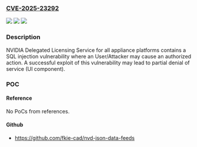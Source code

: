 ### [CVE-2025-23292](https://cve.mitre.org/cgi-bin/cvename.cgi?name=CVE-2025-23292)
![](https://img.shields.io/static/v1?label=Product&message=DLS%20component%20of%20NVIDIA%20License%20System&color=blue)
![](https://img.shields.io/static/v1?label=Version&message=All%20versions%20prior%20to%20v3.5.1%20and%20v3.1.7%20&color=brightgreen)
![](https://img.shields.io/static/v1?label=Vulnerability&message=CWE-943%20Improper%20Neutralization%20of%20Special%20Elements%20in%20Data%20Query%20Logic&color=brightgreen)

### Description

NVIDIA Delegated Licensing Service for all appliance platforms contains a SQL injection vulnerability where an User/Attacker may cause an authorized action. A successful exploit of this vulnerability may lead to partial denial of service (UI component).

### POC

#### Reference
No PoCs from references.

#### Github
- https://github.com/fkie-cad/nvd-json-data-feeds

